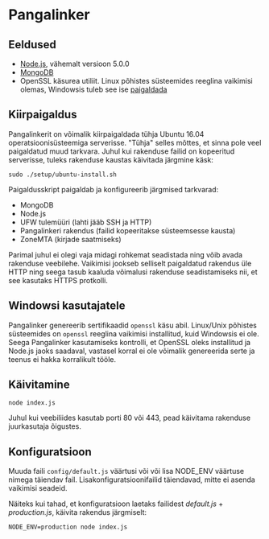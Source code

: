 # Pangalinker

## Eeldused

  * [Node.js](http://nodejs.org/), vähemalt versioon 5.0.0
  * [MongoDB](http://www.mongodb.org/)
  * OpenSSL käsurea utiliit. Linux põhistes süsteemides reeglina vaikimisi olemas, Windowsis tuleb see ise [paigaldada](https://blog.didierstevens.com/2015/03/30/howto-make-your-own-cert-with-openssl-on-windows/)

## Kiirpaigaldus

Pangalinkerit on võimalik kiirpaigaldada tühja Ubuntu 16.04 operatsioonisüsteemiga serverisse. "Tühja" selles mõttes, et sinna pole veel paigaldatud muud tarkvara. Juhul kui rakenduse failid on kopeeritud serverisse, tuleks rakenduse kaustas käivitada järgmine käsk:

    sudo ./setup/ubuntu-install.sh

Paigaldusskript paigaldab ja konfigureerib järgmised tarkvarad:

  * MongoDB
  * Node.js
  * UFW tulemüüri (lahti jääb SSH ja HTTP)
  * Pangalinkeri rakendus (failid kopeeritakse süsteemsesse kausta)
  * ZoneMTA (kirjade saatmiseks)

Parimal juhul ei olegi vaja midagi rohkemat seadistada ning võib avada rakenduse veebilehe. Vaikimisi jookseb selliselt paigaldatud rakendus üle HTTP ning seega tasub kaaluda võimalusi rakenduse seadistamiseks nii, et see kasutaks HTTPS protkolli.

## Windowsi kasutajatele

Pangalinker genereerib sertifikaadid `openssl` käsu abil. Linux/Unix põhistes süsteemides on `openssl` reeglina vaikimisi installitud, kuid Windowsis ei ole. Seega Pangalinker kasutamiseks kontrolli, et OpenSSL oleks installitud ja Node.js jaoks saadaval, vastasel korral ei ole võimalik genereerida serte ja teenus ei hakka korralikult tööle.

## Käivitamine

    node index.js

Juhul kui veebiliides kasutab porti 80 või 443, pead käivitama rakenduse juurkasutaja õigustes.

## Konfiguratsioon

Muuda faili `config/default.js` väärtusi või või lisa NODE_ENV väärtuse nimega täiendav fail. Lisakonfiguratsioonifailid täiendavad, mitte ei asenda vaikimisi seadeid.

Näiteks kui tahad, et konfiguratsioon laetaks failidest *default.js* + *production.js*, käivita rakendus järgmiselt:

    NODE_ENV=production node index.js
